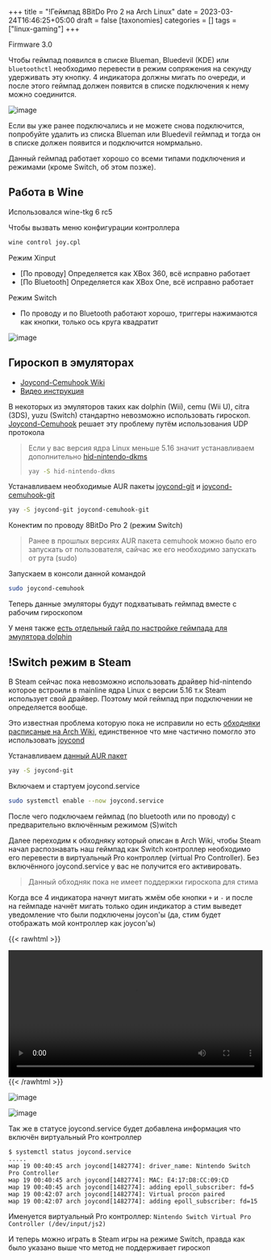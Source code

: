 +++
title = "!Геймпад 8BitDo Pro 2 на Arch Linux"
date = 2023-03-24T16:46:25+05:00
draft = false
[taxonomies]
categories = []
tags = ["linux-gaming"]
+++

Firmware 3.0

Чтобы геймпад появился в списке Blueman, Bluedevil (KDE) или `bluetoothctl` необходимо перевести в режим сопряжения на секунду удерживать эту кнопку. 4 индикатора должны мигать по очереди, и после этого геймпад должен появится в списке подключения к нему можно соединится.

![image](/images/8bitdo-pro2-on-archlinux/button-8bitdo-pro2.jpg)

Если вы уже ранее подключались и не можете снова подключится, попробуйте удалить из списка Blueman или Bluedevil геймпад и тогда он в списке должен появится и подключится номрмально.

Данный геймпад работает хорошо со всеми типами подключения и режимами (кроме Switch, об этом позже).

## Работа в Wine

Использовался wine-tkg 6 rc5

Чтобы вызвать меню конфигурации контроллера

```sh
wine control joy.cpl
```

Режим Xinput

- [По проводу] Определяется как XBox 360, всё исправно работает
- [По Bluetooth] Определяется как XBox One, всё исправно работает

Режим Switch

- По проводу и по Bluetooth работают хорошо, триггеры нажимаются как кнопки, только ось круга квадратит

![image](/images/8bitdo-pro2-on-archlinux/8bitdo-pro2-wine.png)

## Гироскоп в эмуляторах

- [Joycond-Cemuhook Wiki](https://github.com/joaorb64/joycond-cemuhook/wiki)
- [Видео инструкция](https://www.youtube.com/watch?v=aOAKbAoxP9w)

В некоторых из эмуляторов таких как dolphin (Wii), cemu (Wii U), citra (3DS), yuzu (Switch) стандартно невозможно использовать гироскоп. [Joycond-Cemuhook](https://github.com/joaorb64/joycond-cemuhook/) решает эту проблему путём использования UDP протокола

> Если у вас версия ядра Linux меньше 5.16 значит устанавливаем дополнительно [hid-nintendo-dkms](https://aur.archlinux.org/packages/hid-nintendo-dkms)
>
> ```sh
> yay -S hid-nintendo-dkms
> ```

Устанавливаем необходимые AUR пакеты [joycond-git](https://aur.archlinux.org/packages/joycond-git) и [joycond-cemuhook-git](https://aur.archlinux.org/packages/joycond-cemuhook-git)

```sh
yay -S joycond-git joycond-cemuhook-git
```

Конектим по проводу 8BitDo Pro 2 (режим Switch)

> Ранее в прошлых версиях AUR пакета cemuhook можно было его запускать от пользователя, сайчас же его необходимо запускать от рута (sudo)

Запускаем в консоли данной командой

```sh
sudo joycond-cemuhook
```

Теперь данные эмуляторы будут подхватывать геймпад вместе с рабочим гироскопом

У меня также [есть отдельный гайд по настройке геймпада для эмулятора dolphin](/posts/gyro-8bitdo-pro2-on-dolphin-wii)

## !Switch режим в Steam

В Steam сейчас пока невозможно использовать драйвер hid-nintendo которое встроили в mainline ядра Linux с версии 5.16 т.к Steam использует свой драйвер. Поэтому мой геймпад при подключении не определяется вообще.

Это известная проблема которую пока не исправили но есть [обходняки расписаные на Arch Wiki](https://wiki.archlinux.org/title/Gamepad#Nintendo_Switch_Pro_Controller_and_Joy-Cons), единственное что мне частично помогло это использовать [joycond](https://github.com/DanielOgorchock/joycond)

Устанавливаем [данный AUR пакет](https://aur.archlinux.org/packages/joycond-git)

```sh
yay -S joycond-git
```

Включаем и стартуем joycond.service

```sh
sudo systemctl enable --now joycond.service
```

После чего подключаем геймпад (по bluetooth или по проводу) с предварительно включённым режимом (S)witch

Далее переходим к обходняку который описан в Arch Wiki, чтобы Steam начал распознавать наш геймпад как Switch контроллер необходимо его перевести в виртуальный Pro контроллер (virtual Pro Controller). Без включённого joycond.service у вас не получится его активировать.

> Данный обходняк пока не имеет поддержки гироскопа для стима

Когда все 4 индикатора начнут мигать жмём обе кнопки `+` и `-` и после на геймпаде начнёт мигать только один индикатор а стим выведет уведомление что были подключены joycon'ы (да, стим будет отображать мой контроллер как joycon'ы)

{{< rawhtml >}}

<!-- Опции controls: autoplay/play/pause -->
<video width=100% controls play>
    <source src="/8bitdo-pro2-on-archlinux/VID_20230324_173613.mp4" type="video/mp4">
    Your browser does not support the video tag.
</video>
{{< /rawhtml >}}

![image](/images/8bitdo-pro2-on-archlinux/Screenshot_20230319_012023.png)

![image](/images/8bitdo-pro2-on-archlinux/Screenshot_20230319_001215.png)

Так же в статусе joycond.service будет добавлена информация что включён виртуальный Pro контроллер

```
$ systemctl status joycond.service
.....
мар 19 00:40:45 arch joycond[1482774]: driver_name: Nintendo Switch Pro Controller
мар 19 00:40:45 arch joycond[1482774]: MAC: E4:17:D8:CC:09:CD
мар 19 00:40:45 arch joycond[1482774]: adding epoll_subscriber: fd=5
мар 19 00:42:07 arch joycond[1482774]: Virtual procon paired
мар 19 00:42:07 arch joycond[1482774]: adding epoll_subscriber: fd=15
```

Именуется виртуальный Pro контроллер: `Nintendo Switch Virtual Pro Controller (/dev/input/js2)`

И теперь можно играть в Steam игры на режиме Switch, правда как было указано выше что метод не поддерживает гироскоп
